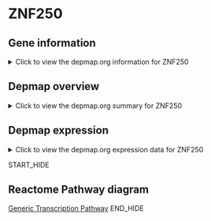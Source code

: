 <h1>ZNF250</h1>

<h2>Gene information</h2>
<details>
  <summary>Click to view the depmap.org information for ZNF250</summary>
  <iframe src="https://depmap.org/portal/gene/ZNF250?tab=about" style="border:none;width:100%;height:800px"></iframe>
</details>

<h2>Depmap overview</h2>
<details>
  <summary>Click to view the depmap.org summary for ZNF250</summary>
  <iframe src="https://depmap.org/portal/gene/ZNF250?tab=overview" style="border:none;width:100%;height:800px"></iframe>
</details>

<h2>Depmap expression</h2>
<details>
  <summary>Click to view the depmap.org expression data for ZNF250</summary>
  <iframe src="https://depmap.org/portal/gene/ZNF250?tab=characterization" style="border:none;width:100%;height:800px"></iframe>
</details>


START_HIDE
<h2>Reactome Pathway diagram</h2>
<a href="https://reactome.org/PathwayBrowser/#/R-HSA-212436">Generic Transcription Pathway</a>
END_HIDE


